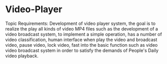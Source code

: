 # Video-Player

Topic Requirements: Development of video player system, the goal is to realize the play all kinds
of video MP4 files such as the development of a video broadcast system, to implement a simple
operation, has a number of video classification, human interface when play the video and
broadcast video, pause video, lock video, fast into the basic function such as video video
broadcast system in order to satisfy the demands of People's Daily video playback. 

